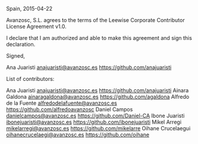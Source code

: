 Spain, 2015-04-22

Avanzosc, S.L. agrees to the terms of the Leewise Corporate Contributor License
Agreement v1.0.

I declare that I am authorized and able to make this agreement and sign this
declaration.

Signed,

Ana Juaristi anajuaristi@avanzosc.es https://github.com/anajuaristi

List of contributors:

Ana Juaristi anajuaristi@avanzosc.es https://github.com/anajuaristi
Ainara Galdona ainaragaldona@avanzosc.es https://github.com/agaldona
Alfredo de la Fuente alfredodelafuente@avanzosc.es https://github.com/alfredoavanzosc
Daniel Campos danielcampos@avanzosc.es https://github.com/Daniel-CA
Ibone Juaristi ibonejuaristi@avanzosc.es https://github.com/ibonejuaristi
Mikel Arregi mikelarregi@avanzosc.es https://github.com/mikelarre
Oihane Crucelaegui oihanecrucelaegi@avanzosc.es https://github.com/oihane
